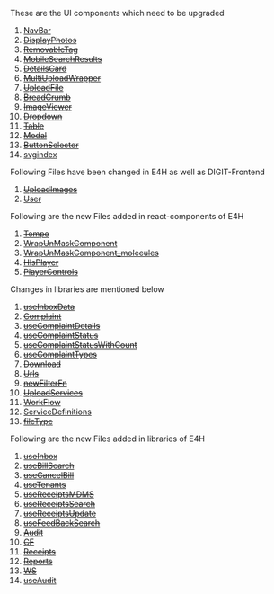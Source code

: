 These are the UI components which need to be upgraded
1.  ~~[NavBar](react-components/files-to-upgrade/NavBar.md)~~
2. ~~[DisplayPhotos](react-components/files-to-upgrade/DisplayPhotos.md)~~
3. ~~[RemovableTag](react-components/files-to-upgrade/RemovableTag.md)~~
4. ~~[MobileSearchResults](react-components/files-to-upgrade/MobileSearchResults.md)~~
5. ~~[DetailsCard](react-components/files-to-upgrade/DetailsCard.md)~~
6. ~~[MultiUploadWrapper](react-components/files-to-upgrade/MultiUploadWrapper.md)~~
7. ~~[UploadFile](react-components/files-to-upgrade/UploadFile.md)~~
8. ~~[BreadCrumb](react-components/files-to-upgrade/BreadCrumb.md)~~
9. ~~[ImageViewer](react-components/files-to-upgrade/ImageViewer.md)~~
10. ~~[Dropdown](react-components/files-to-upgrade/Dropdown.md)~~
11. ~~[Table](react-components/files-to-upgrade/Table.md)~~
12. ~~[Modal](react-components/files-to-upgrade/Modal.md)~~
13. ~~[ButtonSelector](react-components/files-to-upgrade/ButtonSelector.md)~~
14. ~~[svgindex](react-components/files-to-upgrade/svgindex.md)~~

Following Files have been changed in E4H as well as DIGIT-Frontend
1. ~~[UploadImages](react-components/files-upgraded-in-digit/UploadImages.md)~~
2. ~~[User](libraries/files-upgraded-in-digit/User.md)~~

Following are the new Files added in react-components of E4H
1. ~~[Tempo](react-components/new-files-added/Tempo.md)~~
2. ~~[WrapUnMaskComponent](react-components/new-files-added/WrapUnMaskComponent.md)~~
3. ~~[WrapUnMaskComponent_molecules](react-components/new-files-added/WrapUnMaskComponent_molecules.md)~~
4. ~~[HlsPlayer](react-components/new-files-added/HlsPlayer.md)~~
5. ~~[PlayerControls](react-components/new-files-added/PlayerControls.md)~~

Changes in libraries are mentioned below
1. ~~[useInboxData](libraries/useInboxData.md)~~
2. ~~[Complaint](libraries/Complaint.md)~~
3. ~~[useComplaintDetails](libraries/useComplaintDetails.md)~~
4. ~~[useComplaintStatus](libraries/useComplaintStatus.md)~~
5. ~~[useComplaintStatusWithCount](libraries/useComplaintStatusWithCount.md)~~
6. ~~[useComplaintTypes](libraries/useComplaintTypes.md)~~
7. ~~[Download](libraries/Download.md)~~
8. ~~[Urls](libraries/Urls.md)~~
9. ~~[newFilterFn](libraries/newFilterFn.md)~~
10. ~~[UploadServices](libraries/UploadServices.md)~~
11. ~~[WorkFlow](libraries/WorkFlow.md)~~
12. ~~[ServiceDefinitions](libraries/ServiceDefinitions.md)~~
13. ~~[fileType](libraries/fileType.md)~~

Following are the new Files added in libraries of E4H
1. ~~[useInbox](libraries/new-files-added/useInbox.md)~~
2. ~~[useBillSearch](libraries/new-files-added/useBillSearch.md)~~
3. ~~[useCancelBill](libraries/new-files-added/useCancelBill.md)~~
4. ~~[useTenants](libraries/new-files-added/useTenants.md)~~
5. ~~[useReceiptsMDMS](libraries/new-files-added/useReceiptsMDMS.md)~~
6. ~~[useReceiptsSearch](libraries/new-files-added/useReceiptsSearch.md)~~
7. ~~[useReceiptsUpdate](libraries/new-files-added/useReceiptsUpdate.md)~~
8. ~~[useFeedBackSearch](libraries/new-files-added/useFeedBackSearch.md)~~
9. ~~[Audit](libraries/new-files-added/Audit.md)~~
10. ~~[CF](libraries/new-files-added/CF.md)~~
11. ~~[Receipts](libraries/new-files-added/Receipts.md)~~
12. ~~[Reports](libraries/new-files-added/Reports.md)~~
13. ~~[WS](libraries/new-files-added/WS.md)~~
14. ~~[useAudit](libraries/new-files-added/useAudit.md)~~
